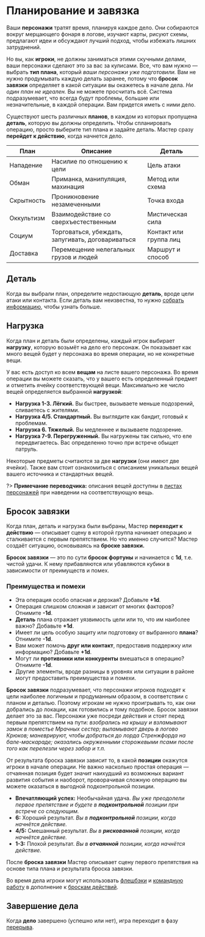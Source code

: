# Планирование и завязка

Ваши **персонажи** тратят время, планируя каждое дело. Они собираются вокруг мерцающего фонаря в логове, изучают карты, рисуют схемы, предлагают идеи и обсуждают лучший подход, чтобы избежать лишних затруднений.

Но вы, как **игроки**, не должны заниматься этими скучными делами, ваши персонажи сделают это за вас за кулисами. Все, что вам нужно — выбрать **тип плана**, который _ваши персонажи уже подготовили._ Вам не нужно продумывать каждую делать заранее, потому что **бросок завязки** определяет в какой ситуации вы окажетесь в начале дела. _Ни один план не идеален._ Вы не можете просчитать всё. Система подразумевает, что всегда будут проблемы, большие или незначительные, в каждой операции. Вам придется иметь с ними дело.

Существуют шесть различных **планов**, в каждом из которых пропущена **деталь**, которую вы должны определить. Чтобы спланировать операцию, просто выберите тип плана и задайте деталь. Мастер сразу **перейдет к действию**, когда начнется дело.

| План | Описание | Деталь
|-|-|-|
| Нападение   |  Насилие по отношению к цели | Цель атаки  
| Обман   |  Приманка, манипуляция, махинация |  Метод или схема
| Скрытность   | Проникновение незамеченными  | Точка входа   
| Оккультизм   | Взаимодействие со сверхъестественным  |  Мистическая сила
| Социум   |  Торговаться, убеждать, запугивать, договариваться | Контакт или группа лиц
| Доставка   | Перемещение нелегальных грузов и людей  | Маршрут и способ  

## Деталь

Когда вы выбрали план, определите недостающую **деталь**, вроде цели атаки или контакта. Если деталь вам неизвестна, то нужно [собрать информацию](gathering-information), чтобы узнать больше.

## Нагрузка

Когда план и деталь были определены, каждый игрок выбирает **нагрузку**, которую возьмёт на дело его персонаж. Он показывает как много вещей будет у персонажа во время операции, но не конкретные вещи.

У вас есть доступ ко всем **вещам** на листе вашего персонажа. Во время операции вы можете сказать, что у вашего есть определенный предмет и отметить ячейку соответствующей вещи. Максимально же число вещей определяется выбранной **нагрузкой**:

- **Нагрузка 1-3. Лёгкий.** Вы быстрее, вызываете меньше подозрений, сливаетесь с жителями.
- **Нагрузка 4/5. Стандартный.** Вы выглядите как бандит, готовый к проблемам.
- **Нагрузка 6. Тяжелый.** Вы медленнее и вызываете подозрение.
- **Нагрузка 7-9. Перегруженный.** Вы нагружены так сильно, что еле передвигаетесь. Вас определенно точно при встрече обыщет патруль.

Некоторые предметы считаются за две **нагрузки** (они имеют две ячейки). Также вам стоит ознакомиться с описанием уникальных вещей вашего источника и стандартных вещей.

?> **Примечание переводчика:** описания вещей доступны в [листах персонажей]((https://bitly.com/blades-ru)) при наведении на соответствующую вещь.

## Бросок завязки

Когда план, деталь и нагрузка были выбраны, Мастер **переходит к действию** — описывает сцену в которой группа начинает операцию и сталкивается с первым препятствием. Но что именно случится? Мастер создаёт ситуацию, основываясь на **броске завязки.**

**Бросок завязки** — это по сути **бросок фортуны** и начинается с **1d**, т.е. чистой удачи. К нему прибавляются или убавляются кубики в зависимости от преимуществ и помех.

### Преимущества и помехи

- Эта операция особо опасная и дерзкая? Добавьте **+1d**.
- Операция слишком сложная и зависит от многих факторов? Отнимите **-1d**.
- **Деталь** плана отражает уязвимость цели или то, что им наиболее важно? Добавьте **+1d**.
- Имеет ли цель особую защиту или подготовку от выбранного **плана**? Отнимите **-1d**.
- Вам может помочь **друг или контакт**, предоставив поддержку или информацию? Добавьте **+1d**.
- Могут ли **противники или конкуренты** вмешаться в операцию? Отнимите **-1d**.
- Другие элементы, вроде разницы в уровнях или ситуации в районе могут предоставить преимущества и помехи.

**Бросок завязки** подразумевает, что персонажи игроков подходят к цели наиболее логичным и продуманным образом, в соответствии с планом и деталью. Поэтому игрокам не нужно проигрывать то, как они добрались до локации, как готовились и тому подобное. Бросок завязки делает это за вас. Персонажи уже посреди действия и стоят перед первым препятствием на пути: _взобрались на крышу и взламывают замок в поместье Мрачных сестер; выламывают дверь в логово Крюков; маневрируют, чтобы добраться до лорда Стренжфорда на бале-маскараде; оказались окруженными сторожевыми псами после того как перелезли через забор и т.п._

От результата броска завязки зависит то, в какой **позиции** окажутся игроки в начале операции. Не важно насколько простая операция — отчаянная позиция будет значит наихудший из возможных вариант развития события и наоборот, проворачивая сложную операцию вы можете оказаться в выгодной подконтрольной позиции.

- **Впечатляющий успех:** Необычайная удача. _Вы уже преодолели первое препятствие и будете в **подконтрольной** позиции при встрече со следующим._
- **6:** Хороший результат. _Вы в **подконтрольной** позиции, когда начнётся действие._
- **4/5:** Смешанный результат. _Вы в **рискованной** позиции, когда начнётся действие._
- **1-3:** Плохой результат.  _Вы в **отчаянной** позиции, когда начнётся действие._

После **броска завязки** Мастер описывает сцену первого препятствия на основе типа плана и результата броска завязки.

Во время дела игроки могут использовать [флешбэки](flashbacks) и [командную работу](teamwork) в дополнение к [броскам действий](action-roll).

## Завершение дела

Когда **дело** завершено (успешно или нет), игра переходит в фазу [перерыва](downtime).
